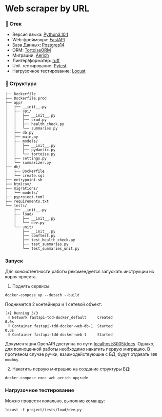 # Web scraper by URL

### :pill: Стек

- Версия языка: [Python3.10.1](https://www.python.org/downloads/release/python-3100/)
- Web-фреймворк: [FastAPI](https://fastapi.tiangolo.com/ru/)
- База Данных: [Postgres14](https://www.postgresql.org/docs/14/index.html)
- ORM: [TortoiseORM](https://tortoise.github.io/)
- Миграции: [Aerich](https://github.com/tortoise/aerich/blob/dev/README_RU.md)
- Линтер/форматер: [ruff](https://docs.astral.sh/ruff/)
- Unit-тестирование: [Pytest](https://docs.pytest.org/en/8.0.x/index.html)
- Нагрузочное тестирование: [Locust](https://locust.io/)


### :bookmark_tabs: Структура

```
├── Dockerfile
├── Dockerfile.prod
├── app/
│   ├── __init__.py
│   ├── api/
│   │   ├── __init__.py
│   │   ├── crud.py
│   │   ├── health_check.py
│   │   └── summaries.py
│   ├── db.py
│   ├── main.py
│   ├── models/
│   │   ├── __init__.py
│   │   ├── pydantic.py
│   │   └── tortoise.py
│   ├── settings.py
│   └── summarizer.py
├── db/
│   ├── Dockerfile
│   └── create.sql
├── entrypoint.sh
├── htmlcov/
├── migrations/
│   └── models/
├── pyproject.toml
├── requirements.txt
└── tests/
    ├── __init__.py
    ├── load/
    │   ├── __init__.py
    │   └── dev.py
    └── unit/
        ├── __init__.py
        ├── conftest.py
        ├── test_health_check.py
        ├── test_summaries.py
        └── test_summaries_unit.py
```


### Запуск

Для консистентности работы рекомендуется запускать инструкции из корня проекта.

1. Поднять сервисы:

```shell
docker-compose up --detach --build
```

Поднимется 2 контейнера и 1 сетевой объект:

```
[+] Running 3/3
 ⠿ Network fastapi-tdd-docker_default     Created                                                                                                                    0.0s
 ⠿ Container fastapi-tdd-docker-web-db-1  Started                                                                                                                    0.3s
 ⠿ Container fastapi-tdd-docker-web-1     Started
```

Документация OpenAPI доступна по пути [localhost:8005/docs](http://localhost:8005/docs).
Однако, для полноценной работы необходимо накатить первую миграцию. В противном случае ручки, взаимодействующие с 
БД, будут отдавать `500 ошибку`.

2. Накатить первую миграцию на создание структуры БД:

```shell
docker-compose exec web aerich upgrade 
```

### Нагрузочное тестирование

Можно провести локально, выполнив команду:

```shell
locust -f project/tests/load/dev.py
```